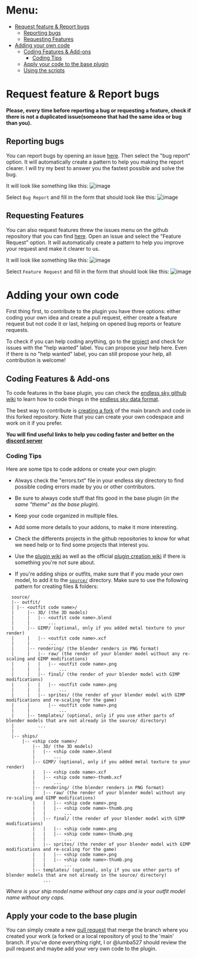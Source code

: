 # Menu:
* [Request feature & Report bugs](https://github.com/OcelotWalrus/Cromha-Expansion-plugin/wiki/Contributor-Guide#request-feature--report-bugs)
  * [Reporting bugs](https://github.com/OcelotWalrus/Cromha-Expansion-plugin/wiki/Contributor-Guide#reporting-bugs)
  * [Requesting Features](https://github.com/OcelotWalrus/Cromha-Expansion-plugin/wiki/Contributor-Guide#requesting-features)
* [Adding your own code](https://github.com/OcelotWalrus/Cromha-Expansion-plugin/wiki/Contributor-Guide#adding-your-own-code)
  * [Coding Features & Add-ons](https://github.com/OcelotWalrus/Cromha-Expansion-plugin/wiki/Contributor-Guide#coding-features--add-ons)
    * [Coding Tips](https://github.com/OcelotWalrus/Cromha-Expansion-plugin/wiki/Contributor-Guide#coding-tips)
  * [Apply your code to the base plugin](https://github.com/OcelotWalrus/Cromha-Expansion-plugin/wiki/Contributor-Guide#apply-your-code-to-the-base-plugin)
  * [Using the scripts](https://github.com/OcelotWalrus/Cromha-Expansion-plugin/wiki/Contributor-Guide#using-the-scripts)

# Request feature & Report bugs
**Please, every time before reporting a bug or requesting a feature, check if there is not a duplicated issue(someone that had the same idea or bug than you).**
## Reporting bugs
You can report bugs by opening an issue [here](https://github.com/OcelotWalrus/Cromha-Expansion-plugin/issues/new/choose). Then select the "bug report" option. It will automatically create a pattern to help you making the report clearer. I will try my best to answer you the fastest possible and solve the bug.

It will look like something like this:
![image](https://github.com/OcelotWalrus/Cromha-Expansion-plugin/assets/87318892/ecb3f907-d80b-435d-9a9a-dcccb3962ce6)

Select `Bug Report` and fill in the form that should look like this:
![image](https://github.com/OcelotWalrus/Cromha-Expansion-plugin/assets/87318892/41d5d13b-1268-478f-9f05-74aa3ad89977)

## Requesting Features
You can also request features threw the issues menu on the github repository that you can find [here](https://github.com/OcelotWalrus/Cromha-Expansion-plugin/issues/new/choose). Open an issue and select the "Feature Request" option. It will automatically create a pattern to help you improve your request and make it clearer to us.

It will look like something like this:
![image](https://github.com/OcelotWalrus/Cromha-Expansion-plugin/assets/87318892/ecb3f907-d80b-435d-9a9a-dcccb3962ce6)

Select `Feature Request` and fill in the form that should look like this:
![image](https://github.com/OcelotWalrus/Cromha-Expansion-plugin/assets/87318892/f2d7244c-f487-4378-879f-d0936f71d3c2)

# Adding your own code
First thing first, to contribute to the plugin you have three options: either coding your own idea and create a pull request, either create a feature request but not code it or last, helping on opened bug reports or feature requests.

To check if you can help coding anything, go to the [project](https://github.com/users/OcelotWalrus/projects/5/views/1) and check for issues with the "help wanted" label. You can propose your help here. Even if there is no "help wanted" label, you can still propose your help, all contribution is welcome!

## Coding Features & Add-ons
To code features in the base plugin, you can check the [endless sky github wiki](https://github.com/endless-sky/endless-sky/wiki/CreatingPlugins) to learn how to code things in the [endless sky data format](https://github.com/endless-sky/endless-sky/wiki/DataFormat).

The best way to contribute is [creating a fork](https://docs.github.com/en/get-started/quickstart/fork-a-repo) of the main branch and code in this forked repository.
Note that you can create your own codespace and work on it if you prefer.

**You will find useful links to help you coding faster and better on the [discord server](https://discord.com/invite/tafa8dVH5Q)**

### Coding Tips

Here are some tips to code addons or create your own plugin:
* Always check the "errors.txt" file in your endless sky directory to find possible coding errors made by you or other contributors.

* Be sure to always code stuff that fits good in the base plugin (*in the same "theme" as the base plugin*).

* Keep your code organized in multiple files.

* Add some more details to your addons, to make it more interesting.

* Check the differents projects in the github repositories to know for what we need help or to find some projects that interest you.

* Use the [plugin wiki](https://github.com/OcelotWalrus/Cromha-Expansion-plugin/wiki) as well as the official [plugin creation wiki](https://github.com/endless-sky/endless-sky/wiki#creating-ships-missions-artwork-etc) if there is something you're not sure about.

* If you're adding ships or outfits, make sure that if you made your own model, to add it to the [`source/`](https://github.com/OcelotWalrus/Cromha-Expansion-plugin/tree/main/source) directory. Make sure to use the following pattern for creating files & folders:
```
  source/
  |-- outfit/
  | |-- <outfit code name>/
  |     |-- 3D/ (the 3D models)
  |     |   |-- <outfit code name>.blend
  |     |       ...
  |     |-- GIMP/ (optional, only if you added metal texture to your render)
  |     |   |-- <outfit code name>.xcf
  |     |       ...
  |     |-- rendering/ (the blender renders in PNG format)
  |     |   |-- raw/ (the render of your blender model without any re-scaling and GIMP modifications)
  |     |   |   |-- <outfit code name>.png
  |     |   |       ...
  |     |   |-- final/ (the render of your blender model with GIMP modifications)
  |     |   |   |-- <outfit code name>.png
  |     |   |       ...
  |     |   |-- sprites/ (the render of your blender model with GIMP modifications and re-scaling for the game)
  |     |       |-- <outfit code name>.png
  |     |           ...
  |     |-- templates/ (optional, only if you use other parts of blender models that are not already in the source/ directory)
  |         ...
  |
  |-- ships/
      |-- <ship code name>/
          |-- 3D/ (the 3D models)
          |   |-- <ship code name>.blend
          |       ...
          |-- GIMP/ (optional, only if you added metal texture to your render)
          |   |-- <ship code name>.xcf
          |   |-- <ship code name>-thumb.xcf
          |       ...
          |-- rendering/ (the blender renders in PNG format)
          |   |-- raw/ (the render of your blender model without any re-scaling and GIMP modifications)
          |   |   |-- <ship code name>.png
          |   |   |-- <ship code name>-thumb.png
          |   |       ...
          |   |-- final/ (the render of your blender model with GIMP modifications)
          |   |   |-- <ship code name>.png
          |   |   |-- <ship code name>-thumb.png
          |   |       ...
          |   |-- sprites/ (the render of your blender model with GIMP modifications and re-scaling for the game)
          |   |   |-- <ship code name>.png
          |   |   |-- <ship code name>-thumb.png
          |   |       ...
          |-- templates/ (optional, only if you use other parts of blender models that are not already in the source/ directory)
              ...
```

_Where <ship code name> is your ship model name without any caps and <outfit code name> is your outfit model name without any caps._

## Apply your code to the base plugin
You can simply create a new [pull request](https://github.com/OcelotWalrus/Cromha-Expansion-plugin/compare) that merge the branch where you created your work (a forked or a local repository of you) to the 'main' branch. If you've done everything right, I or @lumba527 should review the pull request and maybe add your very own code to the plugin.
